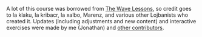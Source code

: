 A lot of this course was borrowed from [The Wave Lessons](https://mw.lojban.org/papri/Lojban_Wave_Lessons), so credit goes to la klaku, la kribacr, la xalbo, Marenz, and various other Lojbanists who created it.
Updates (including adjustments and new content) and interactive exercises were made by me (Jonathan) and [other contributors](https://github.com/jqueiroz/lojban-tool/graphs/contributors).
